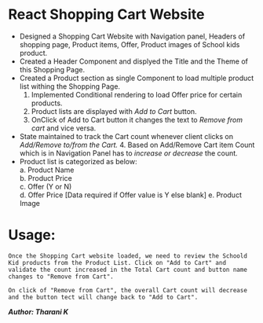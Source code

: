 # React Shopping Cart Website
- Designed a Shopping Cart Website with Navigation panel, Headers of shopping page, Product items, Offer, Product images of School kids product.   
- Created a Header Component and displyed the Title and the Theme of this Shopping Page.   
- Created a Product section as single Component to load multiple product list withing the Shopping Page.
    1. Implemented Conditional rendering to load Offer price for certain products.   
    2. Product lists are displayed with *Add to Cart* button.   
    3. OnClick of Add to Cart button it changes the text to *Remove from cart* and vice versa.   
- State maintained to track the Cart count whenever client clicks on *Add/Remove to/from the Cart.*
    4. Based on Add/Remove Cart item Count which is in Navigation Panel has to *increase or decrease* the count.
- Product list is categorized as below:   
    a. Product Name   
    b. Product Price   
    c. Offer (Y or N)   
    d. Offer Price [Data required if Offer value is Y else blank]
    e. Product Image

# Usage:   
    Once the Shopping Cart website loaded, we need to review the Schoold Kid products from the Product List. Click on "Add to Cart" and validate the count increased in the Total Cart count and button name changes to "Remove from Cart".

    On click of "Remove from Cart", the overall Cart count will decrease and the button tect will change back to "Add to Cart".


***Author: Tharani K***